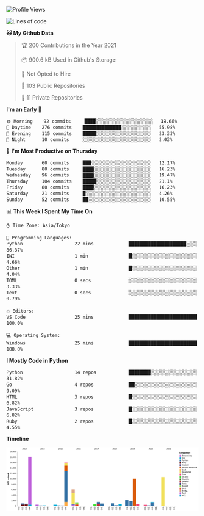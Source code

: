 <!--START_SECTION:waka-->
![Profile Views](http://img.shields.io/badge/Profile%20Views-2-blue)

![Lines of code](https://img.shields.io/badge/From%20Hello%20World%20I%27ve%20Written-77854%20lines%20of%20code-blue)

**🐱 My Github Data** 

> 🏆 200 Contributions in the Year 2021
 > 
> 📦 900.6 kB Used in Github's Storage 
 > 
> 🚫 Not Opted to Hire
 > 
> 📜 103 Public Repositories 
 > 
> 🔑 11 Private Repositories  
 > 
**I'm an Early 🐤** 

```text
🌞 Morning    92 commits     ████░░░░░░░░░░░░░░░░░░░░░   18.66% 
🌆 Daytime    276 commits    ██████████████░░░░░░░░░░░   55.98% 
🌃 Evening    115 commits    █████░░░░░░░░░░░░░░░░░░░░   23.33% 
🌙 Night      10 commits     ░░░░░░░░░░░░░░░░░░░░░░░░░   2.03%

```
📅 **I'm Most Productive on Thursday** 

```text
Monday       60 commits     ███░░░░░░░░░░░░░░░░░░░░░░   12.17% 
Tuesday      80 commits     ████░░░░░░░░░░░░░░░░░░░░░   16.23% 
Wednesday    96 commits     ████░░░░░░░░░░░░░░░░░░░░░   19.47% 
Thursday     104 commits    █████░░░░░░░░░░░░░░░░░░░░   21.1% 
Friday       80 commits     ████░░░░░░░░░░░░░░░░░░░░░   16.23% 
Saturday     21 commits     █░░░░░░░░░░░░░░░░░░░░░░░░   4.26% 
Sunday       52 commits     ██░░░░░░░░░░░░░░░░░░░░░░░   10.55%

```


📊 **This Week I Spent My Time On** 

```text
⌚︎ Time Zone: Asia/Tokyo

💬 Programming Languages: 
Python                   22 mins             █████████████████████░░░░   86.37% 
INI                      1 min               █░░░░░░░░░░░░░░░░░░░░░░░░   4.66% 
Other                    1 min               █░░░░░░░░░░░░░░░░░░░░░░░░   4.04% 
TOML                     0 secs              ░░░░░░░░░░░░░░░░░░░░░░░░░   3.33% 
Text                     0 secs              ░░░░░░░░░░░░░░░░░░░░░░░░░   0.79%

🔥 Editors: 
VS Code                  25 mins             █████████████████████████   100.0%

💻 Operating System: 
Windows                  25 mins             █████████████████████████   100.0%

```

**I Mostly Code in Python** 

```text
Python                   14 repos            ████████░░░░░░░░░░░░░░░░░   31.82% 
Go                       4 repos             ██░░░░░░░░░░░░░░░░░░░░░░░   9.09% 
HTML                     3 repos             █░░░░░░░░░░░░░░░░░░░░░░░░   6.82% 
JavaScript               3 repos             █░░░░░░░░░░░░░░░░░░░░░░░░   6.82% 
Ruby                     2 repos             █░░░░░░░░░░░░░░░░░░░░░░░░   4.55%

```


**Timeline**

![Chart not found](https://raw.githubusercontent.com/takuan-osho/takuan-osho/master/charts/bar_graph.png) 


<!--END_SECTION:waka-->
